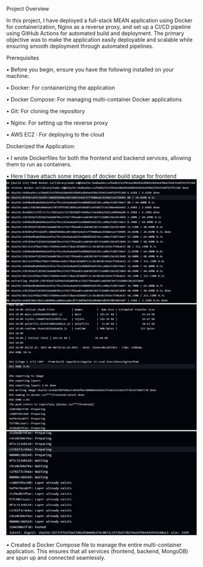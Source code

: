 Project Overview

In this project, I have deployed a full-stack MEAN application using Docker for containerization, Nginx as a reverse proxy, and set up a CI/CD pipeline using GitHub Actions for automated build and deployment. The primary objective was to make the application easily deployable and scalable while ensuring smooth deployment through automated pipelines.

Prerequisites

  • Before you begin, ensure you have the following installed on your machine:
   
  • Docker: For containerizing the application
    
  • Docker Compose: For managing multi-container Docker applications
    
  • Git: For cloning the repository
    
  • Nginx: For setting up the reverse proxy
    
  • AWS EC2 : For deploying to the cloud

Dockerized the Application:
    
  • I wrote Dockerfiles for both the frontend and backend services, allowing them to run as containers.
  
  • Here I have attach some images of docker build stage for frontend 
    ![Alt Text](https://github.com/matheshwar/DiscoverDollarTask/blob/main/Screenshots/frontend1.png?raw=true)
    ![Alt Text](https://github.com/matheshwar/DiscoverDollarTask/blob/main/Screenshots/frontend9.png?raw=true)
    ![Alt Text](https://github.com/matheshwar/DiscoverDollarTask/blob/main/Screenshots/frontend10.png?raw=true)

  • Created a Docker Compose file to manage the entire multi-container application. This ensures that all services (frontend, backend, MongoDB) are spun up and connected seamlessly.
